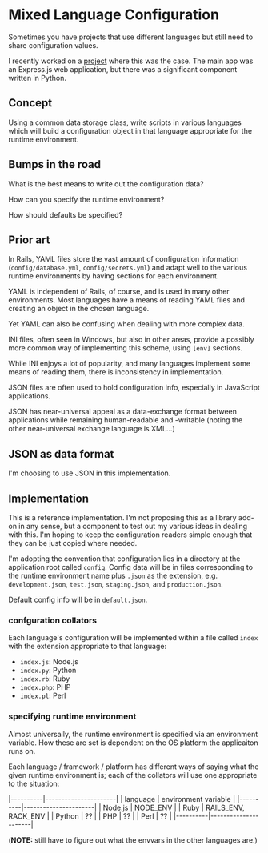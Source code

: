 # Mixed Language Configuration

Sometimes you have projects that use different languages but still need to share configuration values.

I recently worked on a [project](https://github.com/BrainDumpShrinkBot/brain_dump_shrink_bot) where this was the case. The main app was an Express.js web application, but there was a significant component written in Python.

## Concept

Using a common data storage class, write scripts in various languages which will build a configuration object in that language appropriate for the runtime environment.

## Bumps in the road

What is the best means to write out the configuration data?

How can you specify the runtime environment?

How should defaults be specified?

## Prior art

In Rails, YAML files store the vast amount of configuration information (`config/database.yml`, `config/secrets.yml`) and adapt well to the various runtime environments by having sections for each environment.

YAML is independent of Rails, of course, and is used in many other environments. Most languages have a means of reading YAML files and creating an object in the chosen language.

Yet YAML can also be confusing when dealing with more complex data.

INI files, often seen in Windows, but also in other areas, provide a possibly more common way of implementing this scheme, using `[env]` sections.

While INI enjoys a lot of popularity, and many languages implement some means of reading them, there is inconsistency in implementation.

JSON files are often used to hold configuration info, especially in JavaScript applications.

JSON has near-universal appeal as a data-exchange format between applications while remaining human-readable and -writable (noting the other near-universal exchange language is XML...)

## JSON as data format

I'm choosing to use JSON in this implementation.

## Implementation

This is a reference implementation. I'm not proposing this as a library add-on in any sense, but a component to test out my various ideas in dealing with this. I'm hoping to keep the configuration readers simple enough that they can be just copied where needed.

I'm adopting the convention that configuration lies in a directory at the application root called `config`. Config data will be in files corresponding to the runtime environment name plus `.json` as the extension, e.g. `development.json`, `test.json`, `staging.json`, and `production.json`.

Default config info will be in `default.json`.

### confguration collators

Each language's configuration will be implemented within a file called `index` with the extension appropriate to that language:

- `index.js`: Node.js
- `index.py`: Python
- `index.rb`: Ruby
- `index.php`: PHP
- `index.pl`: Perl

### specifying runtime environment

Almost universally, the runtime environment is specified via an environment variable. How these are set is dependent on the OS platform the applicaiton runs on.

Each language / framework / platform has different ways of saying what the given runtime environment is; each of the collators will use one appropriate to the situation:

|----------|----------------------|
| language | environment variable |
|----------|----------------------|
| Node.js  | NODE_ENV             |
| Ruby     | RAILS_ENV, RACK_ENV  |
| Python   | ??                   |
| PHP      | ??                   |
| Perl     | ??                   |
|----------|----------------------|

(**NOTE:** still have to figure out what the envvars in the other languages are.)


